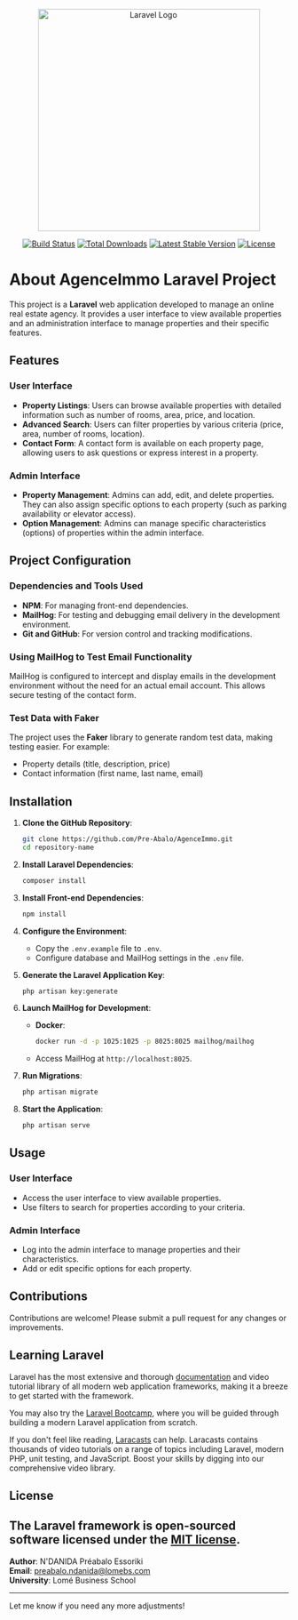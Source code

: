 <p align="center"><a href="https://agence-immo.com" target="_blank"><img src="https://raw.githubusercontent.com/laravel/art/master/logo-lockup/5%20SVG/2%20CMYK/1%20Full%20Color/laravel-logolockup-cmyk-red.svg" width="400" alt="Laravel Logo"></a></p>

<p align="center">
<a href="https://github.com/laravel/framework/actions"><img src="https://github.com/laravel/framework/workflows/tests/badge.svg" alt="Build Status"></a>
<a href="https://packagist.org/packages/laravel/framework"><img src="https://img.shields.io/packagist/dt/laravel/framework" alt="Total Downloads"></a>
<a href="https://packagist.org/packages/laravel/framework"><img src="https://img.shields.io/packagist/v/laravel/framework" alt="Latest Stable Version"></a>
<a href="https://packagist.org/packages/laravel/framework"><img src="https://img.shields.io/packagist/l/laravel/framework" alt="License"></a>
</p>

# About AgenceImmo Laravel Project

This project is a **Laravel** web application developed to manage an online real estate agency. It provides a user interface to view available properties and an administration interface to manage properties and their specific features.

## Features

### User Interface
- **Property Listings**: Users can browse available properties with detailed information such as number of rooms, area, price, and location.
- **Advanced Search**: Users can filter properties by various criteria (price, area, number of rooms, location).
- **Contact Form**: A contact form is available on each property page, allowing users to ask questions or express interest in a property.

### Admin Interface
- **Property Management**: Admins can add, edit, and delete properties. They can also assign specific options to each property (such as parking availability or elevator access).
- **Option Management**: Admins can manage specific characteristics (options) of properties within the admin interface.

## Project Configuration

### Dependencies and Tools Used
- **NPM**: For managing front-end dependencies.
- **MailHog**: For testing and debugging email delivery in the development environment.
- **Git and GitHub**: For version control and tracking modifications.

### Using MailHog to Test Email Functionality
MailHog is configured to intercept and display emails in the development environment without the need for an actual email account. This allows secure testing of the contact form.

### Test Data with Faker
The project uses the **Faker** library to generate random test data, making testing easier. For example:
- Property details (title, description, price)
- Contact information (first name, last name, email)

## Installation

1. **Clone the GitHub Repository**:
   ```bash
   git clone https://github.com/Pre-Abalo/AgenceImmo.git
   cd repository-name
   ```

1. **Install Laravel Dependencies**:
   ```bash
   composer install
   ```

2. **Install Front-end Dependencies**:
   ```bash
   npm install
   ```

3. **Configure the Environment**:
    - Copy the `.env.example` file to `.env`.
    - Configure database and MailHog settings in the `.env` file.

4. **Generate the Laravel Application Key**:
   ```bash
   php artisan key:generate
   ```

5. **Launch MailHog for Development**:
    - **Docker**:
      ```bash
      docker run -d -p 1025:1025 -p 8025:8025 mailhog/mailhog
      ```
    - Access MailHog at `http://localhost:8025`.

6. **Run Migrations**:
   ```bash
   php artisan migrate
   ```

7. **Start the Application**:
   ```bash
   php artisan serve
   ```

## Usage

### User Interface
- Access the user interface to view available properties.
- Use filters to search for properties according to your criteria.

### Admin Interface
- Log into the admin interface to manage properties and their characteristics.
- Add or edit specific options for each property.

## Contributions
Contributions are welcome! Please submit a pull request for any changes or improvements.

## Learning Laravel

Laravel has the most extensive and thorough [documentation](https://laravel.com/docs) and video tutorial library of all modern web application frameworks, making it a breeze to get started with the framework.

You may also try the [Laravel Bootcamp](https://bootcamp.laravel.com), where you will be guided through building a modern Laravel application from scratch.

If you don't feel like reading, [Laracasts](https://laracasts.com) can help. Laracasts contains thousands of video tutorials on a range of topics including Laravel, modern PHP, unit testing, and JavaScript. Boost your skills by digging into our comprehensive video library.


## License
The Laravel framework is open-sourced software licensed under the [MIT license](https://opensource.org/licenses/MIT).
---

**Author**: N'DANIDA Préabalo Essoriki  
**Email**: preabalo.ndanida@lomebs.com  
**University**: Lomé Business School

---

Let me know if you need any more adjustments!
